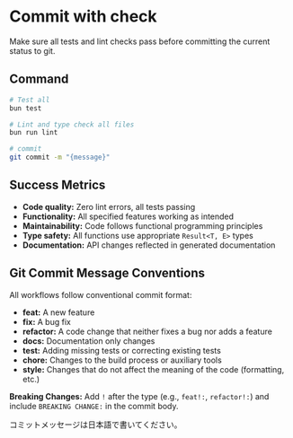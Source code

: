 # Commit with check

Make sure all tests and lint checks pass before committing the current status to git.

## Command

```bash
# Test all
bun test

# Lint and type check all files
bun run lint

# commit
git commit -m "{message}"
```

## Success Metrics

- **Code quality:** Zero lint errors, all tests passing
- **Functionality:** All specified features working as intended
- **Maintainability:** Code follows functional programming principles
- **Type safety:** All functions use appropriate `Result<T, E>` types
- **Documentation:** API changes reflected in generated documentation

## Git Commit Message Conventions

All workflows follow conventional commit format:

- **feat:** A new feature
- **fix:** A bug fix
- **refactor:** A code change that neither fixes a bug nor adds a feature
- **docs:** Documentation only changes
- **test:** Adding missing tests or correcting existing tests
- **chore:** Changes to the build process or auxiliary tools
- **style:** Changes that do not affect the meaning of the code (formatting, etc.)

**Breaking Changes:** Add `!` after the type (e.g., `feat!:`, `refactor!:`) and include `BREAKING CHANGE:` in the commit body.

コミットメッセージは日本語で書いてください。
